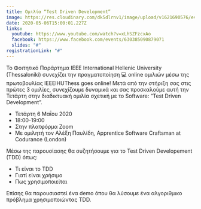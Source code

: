 ```yaml
---
title: Ομιλία “Test Driven Development”
image: https://res.cloudinary.com/dk5dlrnv1/image/upload/v1621690576/events/95830106_3383616628335114_2862247213432569856_n.jpg_riaxdp.jpg
date: 2020-05-06T15:00:01.227Z
links:
  youtube: https://www.youtube.com/watch?v=xLhSZFzcxAo
  facebook: https://www.facebook.com/events/630385090879071
  slides: "#"
registrationLink: "#"
---
```

Το Φοιτητικό Παράρτημα IEEE International Hellenic University (Thessaloniki) συνεχίζει την πραγματοποίηση 💻 online ομιλιών μέσω της πρωτοβουλίας IEEEIHUThess goes online!
Μετά από την στήριξη σας στις πρώτες 3 ομιλίες, συνεχίζουμε δυναμικά και σας προσκαλούμε αυτή την Τετάρτη στην διαδικτυακή ομιλία σχετική με το Software: “Test Driven Development”.

- Τετάρτη 6 Μαΐου 2020
- 18:00-19:00
- Στην πλατφόρμα Zoom
- Με ομιλητή τον Αλέξη Παυλίδη, Apprentice Software Craftsman at Codurance (London)

Μέσω της παρουσίασης θα συζητήσουμε για το Test Driven Developement (TDD) όπως:

- Τι είναι το TDD
- Γιατί είναι χρήσιμο
- Πως χρησιμοποιείται

Επίσης θα παρουσιαστεί ένα demo όπου θα λύσουμε ένα αλγοριθμικο πρόβλημα χρησιμοποιώντας TDD.
